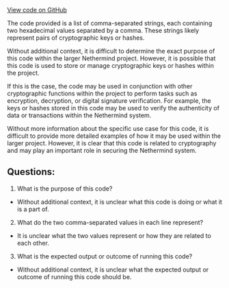 [View code on GitHub](https://github.com/NethermindEth/nethermind/src/bench_precompiles/vectors/sha256/proposed/input_param_scalar_56_gas_23.csv)

The code provided is a list of comma-separated strings, each containing two hexadecimal values separated by a comma. These strings likely represent pairs of cryptographic keys or hashes. 

Without additional context, it is difficult to determine the exact purpose of this code within the larger Nethermind project. However, it is possible that this code is used to store or manage cryptographic keys or hashes within the project. 

If this is the case, the code may be used in conjunction with other cryptographic functions within the project to perform tasks such as encryption, decryption, or digital signature verification. For example, the keys or hashes stored in this code may be used to verify the authenticity of data or transactions within the Nethermind system. 

Without more information about the specific use case for this code, it is difficult to provide more detailed examples of how it may be used within the larger project. However, it is clear that this code is related to cryptography and may play an important role in securing the Nethermind system.
## Questions: 
 1. What is the purpose of this code? 
- Without additional context, it is unclear what this code is doing or what it is a part of.

2. What do the two comma-separated values in each line represent? 
- It is unclear what the two values represent or how they are related to each other.

3. What is the expected output or outcome of running this code? 
- Without additional context, it is unclear what the expected output or outcome of running this code should be.